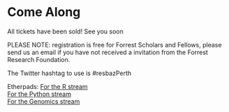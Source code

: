 # Come Along
<p>All tickets have been sold! See you soon</p>

<p>PLEASE NOTE: registration is free for Forrest Scholars and Fellows, please send us an email if you have not received a invitation from the Forrest Research Foundation.</p>

<p>The Twitter hashtag to use is #resbazPerth</p>

<p>Etherpads:
<a href='http://pad.software-carpentry.org/ResBaz-Perth-2018-R'>For the R stream</a><br/>
<a href='http://pad.software-carpentry.org/ResBaz-Perth-2018-Python'>For the Python stream</a><br/>
<a href='http://pad.software-carpentry.org/ResBaz-Perth-2018-Genomics'>For the Genomics stream</a><br/>
</p>
